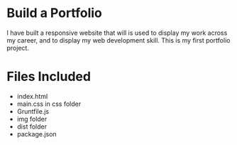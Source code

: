 # Build a Portfolio

I have built a responsive website that will is used to display my work across my career, and to display my web development skill.
This is my first portfolio project.

# Files Included

- index.html
- main.css in css folder
- Gruntfile.js
- img folder
- dist folder
- package.json
